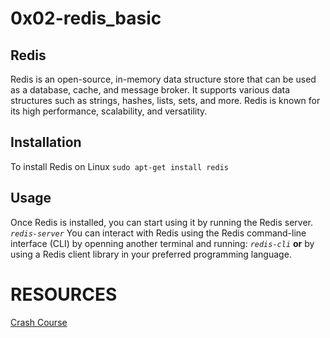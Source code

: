 # 0x02-redis_basic

## Redis

Redis is an open-source, in-memory data structure store that can be used as a database, cache, and message broker. It supports various data structures such as strings, hashes, lists, sets, and more. Redis is known for its high performance, scalability, and versatility.

## Installation

To install Redis on Linux
`sudo apt-get install redis`

## Usage

Once Redis is installed, you can start using it by running the Redis server. 
*`redis-server`*
You can interact with Redis using the Redis command-line interface (CLI) by openning another terminal and running:
*`redis-cli`*
 **or** by using a Redis client library in your preferred programming language.

# RESOURCES
[Crash Course](https://www.youtube.com/watch?v=jgpVdJB2sKQ)
